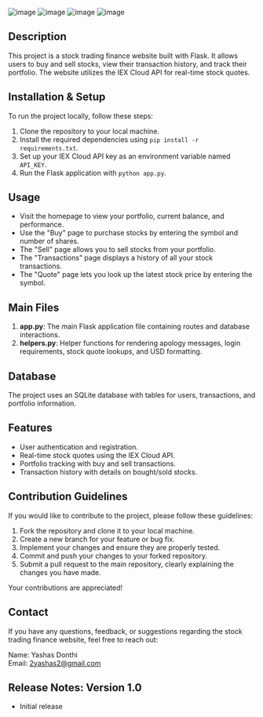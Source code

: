 ![image](https://github.com/coolyashas/Finance-Website/assets/32161167/ad3be29f-a3b0-4543-9fba-459e1189f333)
![image](https://github.com/coolyashas/Finance-Website/assets/32161167/1eddfebd-d00f-444c-8116-70a06b535e7c)
![image](https://github.com/coolyashas/Finance-Website/assets/32161167/db7d6bb1-a7bb-4e9b-8a67-e84ca642762a)
![image](https://github.com/coolyashas/Finance-Website/assets/32161167/f5513239-29f6-4a9b-9252-49ecf681f8bd)

## Description

This project is a stock trading finance website built with Flask. It allows users to buy and sell stocks, view their transaction history, and track their portfolio. The website utilizes the IEX Cloud API for real-time stock quotes.

## Installation & Setup

To run the project locally, follow these steps:

1. Clone the repository to your local machine.
2. Install the required dependencies using `pip install -r requirements.txt`.
3. Set up your IEX Cloud API key as an environment variable named `API_KEY`.
4. Run the Flask application with `python app.py`.

## Usage

- Visit the homepage to view your portfolio, current balance, and performance.
- Use the "Buy" page to purchase stocks by entering the symbol and number of shares.
- The "Sell" page allows you to sell stocks from your portfolio.
- The "Transactions" page displays a history of all your stock transactions.
- The "Quote" page lets you look up the latest stock price by entering the symbol.

## Main Files

1. **app.py**: The main Flask application file containing routes and database interactions.
2. **helpers.py**: Helper functions for rendering apology messages, login requirements, stock quote lookups, and USD formatting.

## Database

The project uses an SQLite database with tables for users, transactions, and portfolio information.

## Features

- User authentication and registration.
- Real-time stock quotes using the IEX Cloud API.
- Portfolio tracking with buy and sell transactions.
- Transaction history with details on bought/sold stocks.

## Contribution Guidelines

If you would like to contribute to the project, please follow these guidelines:

1. Fork the repository and clone it to your local machine.
2. Create a new branch for your feature or bug fix.
3. Implement your changes and ensure they are properly tested.
4. Commit and push your changes to your forked repository.
5. Submit a pull request to the main repository, clearly explaining the changes you have made.

Your contributions are appreciated!

## Contact

If you have any questions, feedback, or suggestions regarding the stock trading finance website, feel free to reach out:

Name: Yashas Donthi  
Email: 2yashas2@gmail.com

## Release Notes: Version 1.0

- Initial release
